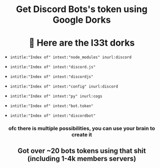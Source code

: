 <h1 align="center">Get Discord Bots's token using Google Dorks</h1>


<h1 align="center">👾 Here are the l33t dorks</h1>

*     intitle:"Index of" intext:"node_modules" inurl:discord

*     intitle:"Index of" intext:"discord.js"

*     intitle:"Index of" intext:"discordjs"

*     intitle:"Index of" intext:"config" inurl:discord

*     intitle:"Index of" intext:"py" inurl:cogs

*     intitle:"Index of" intext:"bot.token"

*     intitle:"Index of" intext:"discordbot"

<h3 align="center"> ofc there is multiple possibilities, you can use your brain to create it </h3>

<h2 align="center"> Got over ~20 bots tokens using that shit (including 1-4k members servers) </h2>

